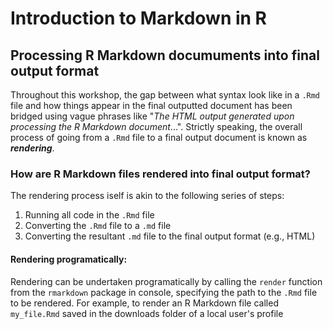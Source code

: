 # Introduction to Markdown in R

## Processing R Markdown documuments into final output format

Throughout this workshop, the gap between what syntax look like in a `.Rmd` file and how things appear in the final outputted document has been bridged using vague phrases like "*The HTML output generated upon processing the R Markdown document*...". Strictly speaking, the overall process of going from a `.Rmd` file to a final output document is known as ***rendering***.

### How are R Markdown files rendered into final output format?

The rendering process iself is akin to the following series of steps:

1. Running all code in the `.Rmd` file
2. Converting the `.Rmd` file to a `.md` file
3. Converting the resultant `.md` file to the final output format (e.g., HTML)

#### Rendering programatically:

Rendering can be undertaken programatically by calling the `render` function from the `rmarkdown` package in console, specifying the path to the `.Rmd` file to be rendered. For example, to render an R Markdown file called `my_file.Rmd` saved in the downloads folder of a local user's profile

